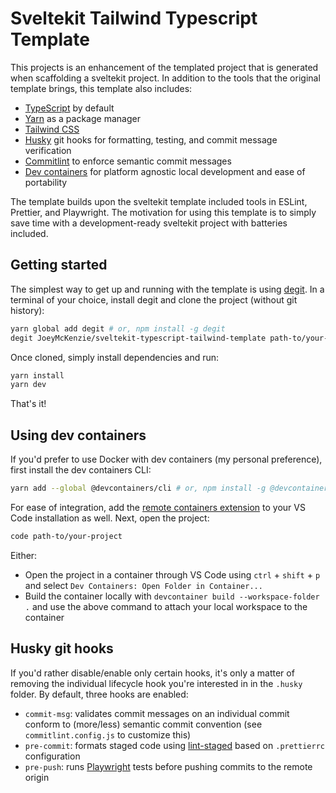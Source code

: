 # Sveltekit Tailwind Typescript Template

This projects is an enhancement of the templated project that is generated when scaffolding a sveltekit project. In addition to the tools that the original template brings, this template also includes:

- [TypeScript](https://www.typescriptlang.org/) by default
- [Yarn](https://yarnpkg.com/) as a package manager
- [Tailwind CSS](https://tailwindcss.com/)
- [Husky](https://github.com/typicode/husky) git hooks for formatting, testing, and commit message verification
- [Commitlint](https://commitlint.js.org/#/) to enforce semantic commit messages
- [Dev containers](https://containers.dev/) for platform agnostic local development and ease of portability

The template builds upon the sveltekit template included tools in ESLint, Prettier, and Playwright. The motivation for using this template is to simply save time with a development-ready sveltekit project with batteries included.

## Getting started

The simplest way to get up and running with the template is using [degit](https://github.com/Rich-Harris/degit). In a terminal of your choice, install degit and clone the project (without git history):

```bash
yarn global add degit # or, npm install -g degit
degit JoeyMcKenzie/sveltekit-typescript-tailwind-template path-to/your-project
```

Once cloned, simply install dependencies and run:

```bash
yarn install
yarn dev
```

That's it!

## Using dev containers

If you'd prefer to use Docker with dev containers (my personal preference), first install the dev containers CLI:

```bash
yarn add --global @devcontainers/cli # or, npm install -g @devcontainers/cli
```

For ease of integration, add the [remote containers extension](https://marketplace.visualstudio.com/items?itemName=ms-vscode-remote.vscode-remote-extensionpack) to your VS Code installation as well. Next, open the project:

```bash
code path-to/your-project
```

Either:

- Open the project in a container through VS Code using `ctrl` + `shift` + `p` and select `Dev Containers: Open Folder in Container...`
- Build the container locally with `devcontainer build --workspace-folder .` and use the above command to attach your local workspace to the container

## Husky git hooks

If you'd rather disable/enable only certain hooks, it's only a matter of removing the individual lifecycle hook you're interested in in the `.husky` folder. By default, three hooks are enabled:

- `commit-msg`: validates commit messages on an individual commit conform to (more/less) semantic commit convention (see `commitlint.config.js` to customize this)
- `pre-commit`: formats staged code using [lint-staged](https://github.com/okonet/lint-staged) based on `.prettierrc` configuration
- `pre-push`: runs [Playwright](https://playwright.dev/) tests before pushing commits to the remote origin
